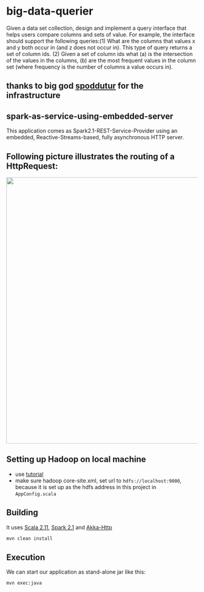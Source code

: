 # big-data-querier
Given a data set collection, design and implement a query  interface that helps users compare columns and sets of value. For example, the interface should support the following queries:(1) What are the columns that values x and y both occur in (and z does not occur in). This type of query returns a set of column ids. (2) Given a set of column ids what (a) is the intersection of the values in the columns, (b) are the most frequent values in the column set (where frequency is the number of columns a value occurs in).

## thanks to big god [spoddutur](https://github.com/spoddutur/spark-as-service-using-embedded-server) for the infrastructure

## spark-as-service-using-embedded-server
This application comes as Spark2.1-REST-Service-Provider using an embedded, Reactive-Streams-based, fully asynchronous HTTP server.

## Following picture illustrates the routing of a HttpRequest:
<img src="https://user-images.githubusercontent.com/22542670/27865894-ee70d42a-61b1-11e7-9595-02b845a9ffae.png" width="700"/>


## Setting up Hadoop on local machine
* use [tutorial](https://dtflaneur.wordpress.com/2015/10/02/installing-hadoop-on-mac-osx-el-capitan/)
* make sure hadoop core-site.xml, set url to ```hdfs://localhost:9000```, because it is set up as the hdfs address in this project in ```AppConfig.scala```


## Building
It uses [Scala 2.11](#scala), [Spark 2.1](#spark) and [Akka-Http](#akka-http)
```markdown
mvn clean install
```
## Execution
We can start our application as stand-alone jar like this:
```markdown
mvn exec:java
```